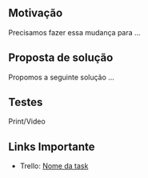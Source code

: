 ## Motivação

Precisamos fazer essa mudança para ...

## Proposta de solução

Propomos a seguinte solução ...

## Testes

Print/Video

## Links Importante

- Trello: [Nome da task](link_da_task)
